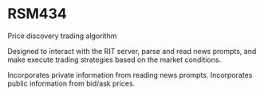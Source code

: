 # RSM434
Price discovery trading algorithm

Designed to interact with the RIT server, parse and read news prompts, and make execute trading strategies based on the market conditions.

Incorporates private information from reading news prompts.
Incorporates public information from bid/ask prices.
